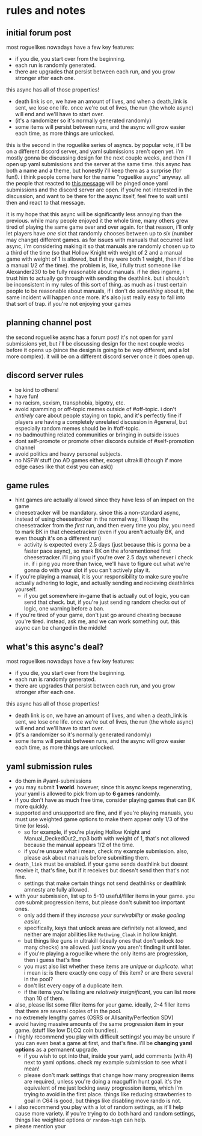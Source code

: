# rules and notes

## initial forum post

most roguelikes nowadays have a few key features:
- if you die, you start over from the beginning.
- each run is randomly generated.
- there are upgrades that persist between each run, and you grow stronger after each one.

this async has all of those properties!
- death link is on, we have an amount of lives, and when a death_link is sent, we lose one life. once we're out of lives, the run (the whole async) will end and we'll have to start over.
- (it's a randomizer so it's normally generated randomly)
- some items will persist between runs, and the async will grow easier each time, as more things are unlocked.

this is the second in the roguelike series of asyncs. by popular vote, it'll be on a different discord server, and yaml submissions aren't open yet.
i'm mostly gonna be discussing design for the next couple weeks, and then i'll open up yaml submissions and the server at the same time.
this async has both a name and a theme, but honestly i'll keep them as a surprise (for fun!). i think people come here for the name "roguelike async" anyway.
all the people that reacted to [this message](https://discord.com/channels/731205301247803413/1264701243603947550/1279282105162928180) will be pinged once yaml submissions and the discord server are open. if you're not interested in the discussion, and want to be there for the async itself, feel free to wait until then and react to that message.

it is my hope that this async will be significantly less annoying than the previous. while many people enjoyed it the whole time, many others grew tired of playing the same game over and over again. for that reason, i'll only let players have *one* slot that randomly chooses between up to *six* (number may change) different games.
as for issues with manuals that occurred last async, i'm considering making it so that manuals are randomly chosen up to a third of the time (so that Hollow Knight with weight of 2 and a manual game with weight of 1 is allowed, but if they were both 1 weight, then it'd be a manual 1/2 of the time). the problem is, like, i fully trust someone like Alexander230 to be fully reasonable about manuals. if he dies ingame, i trust him to actually go through with sending the deathlink. but i shouldn't be inconsistent in my rules of this sort of thing. as much as i trust certain people to be reasonable about manuals, if i don't do *something* about it, the same incident will happen once more.
it's also just really easy to fall into that sort of trap. if you're not enjoying your games

## planning channel post

the second roguelike async has a forum post! it's not open for yaml submissions yet, but i'll be discussing design for the next couple weeks before it opens up (since the design is going to be *way* different, and a lot more complex). it will be on a different discord server once it does open up.

## discord server rules

- be kind to others!
- have fun!
- no racism, sexism, transphobia, bigotry, etc. 
- avoid spamming or off-topic memes outside of #off-topic. i don't *entirely* care about people staying on topic, and it's perfectly fine if players are having a completely unrelated discussion in #general, but especially random memes should be in #off-topic.
- no badmouthing related communities or bringing in outside issues
- dont self-promote or promote other discords outside of #self-promotion channel
- avoid politics and heavy personal subjects. 
- no NSFW stuff (no AD games either, except ultrakill (though if more edge cases like that exist you can ask))

## game rules

- hint games are actually allowed since they have less of an impact on the game
- cheesetracker will be mandatory. since this a non-standard async, instead of using cheesetracker in the normal way, i'll keep the cheesetracker from the *first* run, and then every time you play, you need to mark BK in that cheesetracker (even if you aren't actually BK, and even though it's on a different run)
  - activity is expected every 2.5 days (just because this is gonna be a faster pace async), so mark BK on the aforementioned first cheesetracker. i'll ping you if you're over 2.5 days whenever i check in. if i ping you more than twice, we'll have to figure out what we're gonna do with your slot if you can't actively play it.
- if you're playing a manual, it is your responsibility to make sure you're actually adhering to logic, and actually sending and recieving deathlinks yourself.
  - if you get somewhere in-game that is actually out of logic, you can send that check. but, if you're just sending random checks out of logic, one warning before a ban.
- if you're tired of your game, don't just go around cheating because you're tired. instead, ask me, and we can work something out. this async can be changed in the middle!

## what's this async's deal?

most roguelikes nowadays have a few key features:
- if you die, you start over from the beginning.
- each run is randomly generated.
- there are upgrades that persist between each run, and you grow stronger after each one.

this async has all of those properties!
- death link is on, we have an amount of lives, and when a death_link is sent, we lose one life. once we're out of lives, the run (the whole async) will end and we'll have to start over.
- (it's a randomizer so it's normally generated randomly)
- some items will persist between runs, and the async will grow easier each time, as more things are unlocked.

## yaml submission rules

- do them in #yaml-submissions
- you may submit **1 world**. however, since this async keeps regenerating, your yaml is allowed to pick from up to **6 games** randomly.
- if you don't have as much free time, consider playing games that can BK more quickly.
- supported and unsupported are fine, and if you're playing manuals, you must use weighted game options to make them appear only 1/3 of the time (or less).
  - so for example, if you're playing Hollow Knight and Manual_DeckedOut2_mp3 both with weight of 1, that's not allowed because the manual appears 1/2 of the time.
  - if you're unsure what i mean, check my example submission. also, please ask about manuals before submitting them.
- `death_link` must be enabled. if your game sends deathlink but doesnt receive it, that's fine, but if it receives but doesn't send then that's not fine.
  - settings that make certain things not send deathlinks or deathlink amnesty are fully allowed.
- with your submission, list up to 5-10 useful/filler items in your game. you *can* submit progression items, but please don't submit too important ones.
  - only add them if they *increase your survivability* or *make goaling easier*.
  - specifically, keys that unlock areas are definitely not allowed, and neither are major abilities like `Mothwing_Cloak` in hollow knight.
  - but things like guns in ultrakill (ideally ones that don't unlock *too* many checks) are allowed. just know you aren't finding it until later.
  - if you're playing a roguelike where the only items are progression, then i guess that's fine
  - you must also list whether these items are *unique* or *duplicate*. what i mean is: is there exactly one copy of this item? or are there several in the pool?
  - don't list every copy of a duplicate item.
  - if the items you're listing are *relatively insignificant*, you can list more than 10 of them.
- also, please list some filler items for your game. ideally, 2-4 filler items that there are several copies of in the pool.
- no extremely lengthy games (OSRS or Allsanity/Perfection SDV)
- avoid having massive amounts of the same progression item in your game. (stuff like low DLCQ coin bundles). 
- i highly recommend you play with difficult settings! you may be unsure if you can even beat a game at first, and that's fine. i'll be **changing yaml options** as a permanent upgrade.
  - if you wish to opt into that, inside your yaml, add comments (with #) next to yaml options. check my example submission to see what i mean!
  - please don't mark settings that change how many progression items are required, unless you're doing a macguffin hunt goal. it's the equivalent of me just locking away progression items, which i'm trying to avoid in the first place. things like reducing strawberries to goal in C64 is good, but things like disabling move rando is not.
- i also recommend you play with a lot of random settings, as it'll help cause more variety. if you're trying to do both hard and random settings, things like weighted options or `random-high` can help.
- please mention your 

